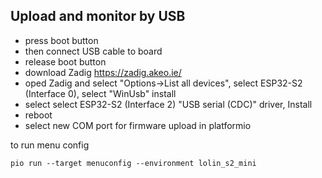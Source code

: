 
## Upload and monitor by USB
- press boot button
- then connect USB cable to board
- release boot button
- download Zadig https://zadig.akeo.ie/
- oped Zadig and select "Options->List all devices", select ESP32-S2 (Interface 0),  select "WinUsb" install
- select select ESP32-S2 (Interface 2) "USB serial (CDC)"  driver,  Install
- reboot
- select new COM port for firmware upload in platformio


 to run menu config 
 ```
 pio run --target menuconfig --environment lolin_s2_mini
 ```
